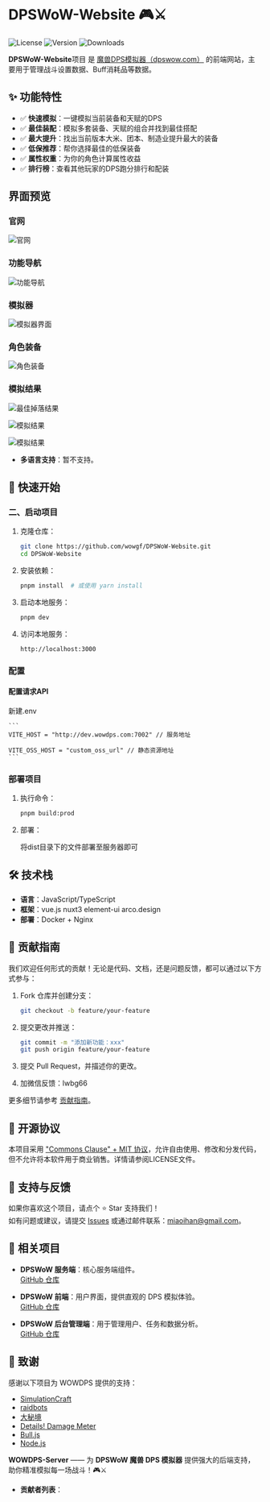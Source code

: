 # DPSWoW-Website 🎮⚔️

![License](https://img.shields.io/badge/License-Commons%20Clause%20%2B%20MIT-blue)  ![Version](https://img.shields.io/badge/Version-1.0.0-green)  ![Downloads](https://img.shields.io/npm/dt/wowdps-server)

**DPSWoW-Website**项目 是 [魔兽DPS模拟器（dpswow.com）](https://dpswow.com) 的前端网站，主要用于管理战斗设置数据、Buff消耗品等数据。 

## ✨ 功能特性

- ✅ **快速模拟**：一键模拟当前装备和天赋的DPS
- ✅ **最佳装配**：模拟多套装备、天赋的组合并找到最佳搭配
- ✅ **最大提升**：找出当前版本大米、团本、制造业提升最大的装备
- ✅ **低保推荐**：帮你选择最佳的低保装备
- ✅ **属性权重**：为你的角色计算属性收益
- ✅ **排行榜**：查看其他玩家的DPS跑分排行和配装

## 界面预览

### 官网
![官网](public/images/preview/website.png)

### 功能导航
![功能导航](public/images/preview/home.png)

### 模拟器
![模拟器界面](public/images/preview/quick.png)

### 角色装备
![角色装备](public/images/preview/gear.png)

### 模拟结果
![最佳掉落结果](public/images/preview/result.png)

![模拟结果](public/images/preview/result2.png)

![模拟结果](public/images/preview/result3.png)

- **多语言支持**：暂不支持。

## 🚀 快速开始

### 二、启动项目

1. 克隆仓库：

   ```bash
   git clone https://github.com/wowgf/DPSWoW-Website.git
   cd DPSWoW-Website
   ```

2. 安装依赖：

   ```bash
   pnpm install  # 或使用 yarn install
   ```

3. 启动本地服务：

   ```bash
   pnpm dev
   ```

4. 访问本地服务：

   ```
   http://localhost:3000
   ```

### 配置

#### 配置请求API

   新建.env

    ```
    VITE_HOST = "http://dev.wowdps.com:7002" // 服务地址

    VITE_OSS_HOST = "custom_oss_url" // 静态资源地址
    ```

### 部署项目

1. 执行命令：

   ``` bash
   pnpm build:prod
   ```
   
2. 部署：

   将dist目录下的文件部署至服务器即可

## 🛠️ 技术栈

- **语言**：JavaScript/TypeScript  
- **框架**：vue.js nuxt3 element-ui arco.design 
- **部署**：Docker + Nginx

## 🤝 贡献指南

我们欢迎任何形式的贡献！无论是代码、文档，还是问题反馈，都可以通过以下方式参与：

1. Fork 仓库并创建分支：

   ```bash
   git checkout -b feature/your-feature
   ```

2. 提交更改并推送：

   ```bash
   git commit -m "添加新功能：xxx"
   git push origin feature/your-feature
   ```

3. 提交 Pull Request，并描述你的更改。

4. 加微信反馈：lwbg66

更多细节请参考 [贡献指南](./docs/CONTRIBUTING.md)。

## 📜 开源协议

本项目采用 ["Commons Clause" + MIT 协议](./LICENSE)，允许自由使用、修改和分发代码，但不允许将本软件用于商业销售。详情请参阅LICENSE文件。

## 🌟 支持与反馈

如果你喜欢这个项目，请点个 ⭐ Star 支持我们！  
如有问题或建议，请提交 [Issues](https://github.com/wowgf/DPSWoW-Admin.git/issues) 或通过邮件联系：<miaoihan@gmail.com>。

## 📌 相关项目

- **DPSWoW 服务端**：核心服务端组件。  
  [GitHub 仓库](https://github.com/wowgf/DPSWoW-Server.git)

- **DPSWoW 前端**：用户界面，提供直观的 DPS 模拟体验。  
  [GitHub 仓库](https://github.com/wowgf/DPSWoW-Website.git)

- **DPSWoW 后台管理端**：用于管理用户、任务和数据分析。  
  [GitHub 仓库](https://github.com/wowgf/DPSWoW-Admin.git)


## 🎉 致谢

感谢以下项目为 WOWDPS 提供的支持：

- [SimulationCraft](https://github.com/simulationcraft/simc)  
- [raidbots](https://www.raidbots.com/)  
- [大秘境](https://www.damijing.com/)
- [Details! Damage Meter](https://www.curseforge.com/wow/addons/details)  
- [Bull.js](https://github.com/OptimalBits/bull)  
- [Node.js](https://nodejs.org)

**WOWDPS-Server** —— 为 **DPSWoW 魔兽 DPS 模拟器** 提供强大的后端支持，助你精准模拟每一场战斗！🎮⚔️

- **贡献者列表**：  

